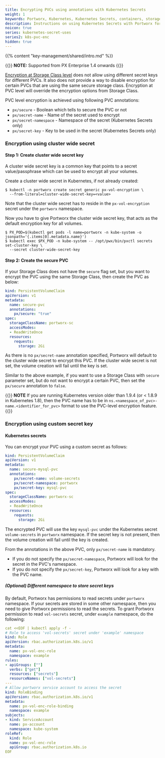 ```yaml
---
title: Encrypting PVCs using annotations with Kubernetes Secrets
weight: 1
keywords: Portworx, Kubernetes, Kubernetes Secrets, containers, storage, encryption
description: Instructions on using Kubernetes Secrets with Portworx for encrypting PVCs using annotations
noicon: true
series: kubernetes-secret-uses
series2: k8s-pvc-enc
hidden: true
---
```


{{% content "key-management/shared/intro.md" %}}

{{<info>}}
**NOTE:** Supported from PX Enterprise 1.4 onwards
{{</info>}}

[Encryption at Storage Class level](/key-management/kubernetes-secrets/pvc-encryption-using-storageclass) does not allow using different secret keys for different PVCs. It also does not provide a way to disable encryption for certain PVCs that are using the same secure storage class. Encryption at PVC level will override the encryption options from Storage Class.

PVC level encryption is achieved using following PVC annotations:

- `px/secure` - Boolean which tells to secure the PVC or not
- `px/secret-name` - Name of the secret used to encrypt
- `px/secret-namespace` - Namespace of the secret (Kubernetes Secrets only)
- `px/secret-key` - Key to be used in the secret (Kubernetes Secrets only)

### Encryption using cluster wide secret

#### Step 1: Create cluster wide secret key
A cluster wide secret key is a common key that points to a secret value/passphrase which can be used to encrypt all your volumes.

Create a cluster wide secret in Kubernetes, if not already created:
```text
$ kubectl -n portworx create secret generic px-vol-encryption \
  --from-literal=cluster-wide-secret-key=<value>
```
Note that the cluster wide secret has to reside in the `px-vol-encryption` secret under the `portworx` namespace.

Now you have to give Portworx the cluster wide secret key, that acts as the default encryption key for all volumes.
```text
$ PX_POD=$(kubectl get pods -l name=portworx -n kube-system -o jsonpath='{.items[0].metadata.name}')
$ kubectl exec $PX_POD -n kube-system -- /opt/pwx/bin/pxctl secrets set-cluster-key \
  --secret cluster-wide-secret-key
```

#### Step 2: Create the secure PVC
If your Storage Class does not have the `secure` flag set, but you want to encrypt the PVC using the same Storage Class, then create the PVC as below:
```yaml
kind: PersistentVolumeClaim
apiVersion: v1
metadata:
  name: secure-pvc
  annotations:
    px/secure: "true"
spec:
  storageClassName: portworx-sc
  accessModes:
  - ReadWriteOnce
  resources:
    requests:
      storage: 2Gi
```

As there is no `px/secret-name` annotation specified, Portworx will default to the cluster wide secret to encrypt this PVC. If the cluster wide secret is not set, the volume creation will fail until the key is set.

Similar to the above example, if you want to use a Storage Class with `secure` parameter set, but do not want to encrypt a certain PVC, then set the `px/secure` annotation to `false`.

{{<info>}}
**NOTE** If you are running Kubernetes version older than 1.9.4 (or < 1.8.9 in Kubernetes 1.8), then the PVC name has to be in `ns.<namespace_of_pvc>-name.<identifier_for_pvc>` format to use the PVC-level encryption feature.
{{</info>}}


### Encryption using custom secret key

#### Kubernetes secrets
You can encrypt your PVC using a custom secret as follows:
```yaml
kind: PersistentVolumeClaim
apiVersion: v1
metadata:
  name: secure-mysql-pvc
  annotations:
    px/secret-name: volume-secrets
    px/secret-namespace: portworx
    px/secret-key: mysql-pvc
spec:
  storageClassName: portworx-sc
  accessModes:
  - ReadWriteOnce
  resources:
    requests:
      storage: 2Gi
```

The encrypted PVC will use the key `mysql-pvc` under the Kubernetes secret `volume-secrets` in `portworx` namespace. If the secret key is not present, then the volume creation will fail until the key is created.

From the annotations in the above PVC, only `px/secret-name` is mandatory.
- If you do not specify the `px/secret-namespace`, Portworx will look for the secret in the PVC's namespace.
- If you do not specify the `px/secret-key`, Portworx will look for a key with the PVC name.

##### (Optional) Different namespace to store secret keys
By default, Portworx has permissions to read secrets under `portworx` namespace. If your secrets are stored in some other namespace, then you need to give Portworx permissions to read the secrets. To grant Portworx permission to read `vol-secrets` secret, under `example` namespace, do the following:

```yaml
cat <<EOF | kubectl apply -f -
# Role to access 'vol-secrets' secret under 'example' namespace
kind: Role
apiVersion: rbac.authorization.k8s.io/v1
metadata:
  name: px-vol-enc-role
  namespace: example
rules:
- apiGroups: [""]
  verbs: ["get"]
  resources: ["secrets"]
  resourceNames: ["vol-secrets"]
---
# Allow portworx service account to access the secret
kind: RoleBinding
apiVersion: rbac.authorization.k8s.io/v1
metadata:
  name: px-vol-enc-role-binding
  namespace: example
subjects:
- kind: ServiceAccount
  name: px-account
  namespace: kube-system
roleRef:
  kind: Role
  name: px-vol-enc-role
  apiGroup: rbac.authorization.k8s.io
EOF
```
